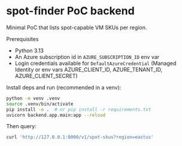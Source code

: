 # spot-finder PoC backend

Minimal PoC that lists spot-capable VM SKUs per region.

Prerequisites

- Python 3.13
- An Azure subscription id in `AZURE_SUBSCRIPTION_ID` env var
- Login credentials available for `DefaultAzureCredential` (Managed Identity or env vars AZURE_CLIENT_ID, AZURE_TENANT_ID, AZURE_CLIENT_SECRET)

Install deps and run (recommended in a venv):

```bash
python -m venv .venv
source .venv/bin/activate
pip install -e .  # or pip install -r requirements.txt
uvicorn backend.app.main:app --reload
```

Then query:

```bash
curl 'http://127.0.0.1:8000/v1/spot-skus?region=eastus'
```
